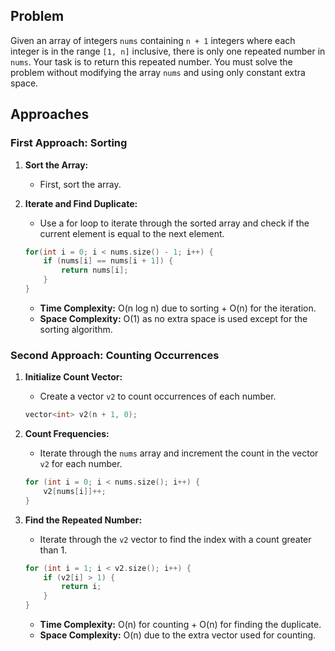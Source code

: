 ## Problem

Given an array of integers `nums` containing `n + 1` integers where each integer is in the range `[1, n]` inclusive, there is only one repeated number in `nums`. Your task is to return this repeated number. You must solve the problem without modifying the array `nums` and using only constant extra space.

## Approaches

### First Approach: Sorting

1. **Sort the Array:**
   - First, sort the array.
   
2. **Iterate and Find Duplicate:**
   - Use a for loop to iterate through the sorted array and check if the current element is equal to the next element.
   
   ```cpp
   for(int i = 0; i < nums.size() - 1; i++) {
       if (nums[i] == nums[i + 1]) {
           return nums[i];
       }
   }
   ```

   - **Time Complexity:** O(n log n) due to sorting + O(n) for the iteration.
   - **Space Complexity:** O(1) as no extra space is used except for the sorting algorithm.

### Second Approach: Counting Occurrences

1. **Initialize Count Vector:**
   - Create a vector `v2` to count occurrences of each number.
   
   ```cpp
   vector<int> v2(n + 1, 0);
   ```

2. **Count Frequencies:**
   - Iterate through the `nums` array and increment the count in the vector `v2` for each number.
   
   ```cpp
   for (int i = 0; i < nums.size(); i++) {
       v2[nums[i]]++;
   }
   ```

3. **Find the Repeated Number:**
   - Iterate through the `v2` vector to find the index with a count greater than 1.
   
   ```cpp
   for (int i = 1; i < v2.size(); i++) {
       if (v2[i] > 1) {
           return i;
       }
   }
   ```

   - **Time Complexity:** O(n) for counting + O(n) for finding the duplicate.
   - **Space Complexity:** O(n) due to the extra vector used for counting.
 
